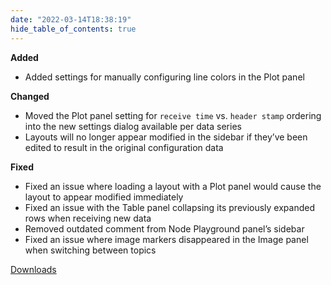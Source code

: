 ```yaml
---
date: "2022-03-14T18:38:19"
hide_table_of_contents: true
---
```


**Added**

- Added settings for manually configuring line colors in the Plot panel

**Changed**

- Moved the Plot panel setting for `receive time` vs. `header stamp` ordering into the new settings dialog available per data series
- Layouts will no longer appear modified in the sidebar if they’ve been edited to result in the original configuration data

**Fixed**

- Fixed an issue where loading a layout with a Plot panel would cause the layout to appear modified immediately
- Fixed an issue with the Table panel collapsing its previously expanded rows when receiving new data
- Removed outdated comment from Node Playground panel’s sidebar
- Fixed an issue where image markers disappeared in the Image panel when switching between topics

[Downloads](https://github.com/foxglove/studio/releases/tag/v1.4.0)
